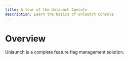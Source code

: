 ```yaml
---
title: A tour of the Unlaunch Console
description: Learn the basics of Unlaunch Console
---
```


# Overview
Unlaunch is a complete feature flag management solution. 
